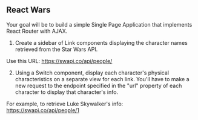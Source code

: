 React Wars
----------
Your goal will be to build a simple Single Page Application that implements React Router with AJAX.

1) Create a sidebar of Link components displaying the character names retrieved from the Star Wars API.

Use this URL: https://swapi.co/api/people/

2) Using a Switch component, display each character's physical characteristics on a separate view for each link. You'll have to make a new request to the endpoint specified in the "url" property of each character to display that character's info.

For example, to retrieve Luke Skywalker's info: 
https://swapi.co/api/people/1